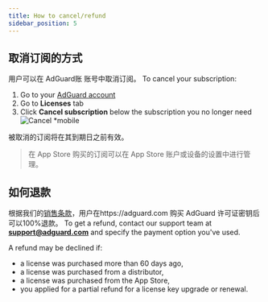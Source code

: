 ```yaml
---
title: How to cancel/refund
sidebar_position: 5
---
```


## 取消订阅的方式

用户可以在 AdGuard账 账号中取消订阅。 To cancel your subscription:

 1. Go to your [AdGuard account](https://my.adguard.com/)
 2. Go to **Licenses** tab
 3. Click **Cancel subscription** below the subscription you no longer need ![Cancel *mobile](https://cdn.adtidy.org/content/kb/ad_blocker/general/newaccount-cancel-sub.png)

 被取消的订阅将在其到期日之前有效。

> 在 App Store 购买的订阅可以在 App Store 账户或设备的设置中进行管理。

## 如何退款

根据我们的[销售条款](https://adguard.com/terms-of-sale.html)，用户在https://adguard.com 购买 AdGuard 许可证密钥后可以100%退款。 To get a refund, contact our support team at **support@adguard.com** and specify the payment option you've used.

A refund may be declined if:
* a license was purchased more than 60 days ago,
* a license was purchased from a distributor,
* a license was purchased from the App Store,
* you applied for a partial refund for a license key upgrade or renewal.
